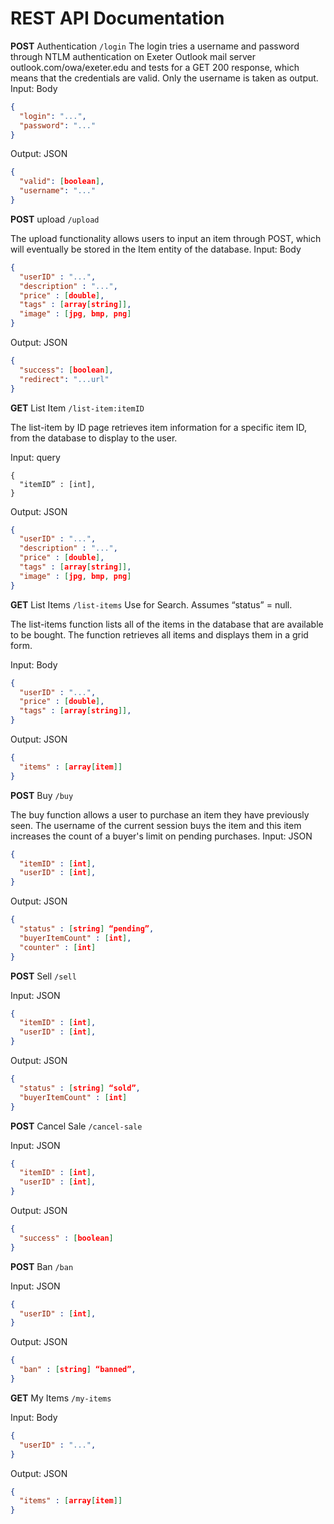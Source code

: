 # REST API Documentation

**POST** Authentication
`/login`
The login tries a username and password through NTLM authentication on Exeter Outlook mail server outlook.com/owa/exeter.edu and tests for a GET 200 response, which means that the credentials are valid. Only the username is taken as output.
Input: Body
```json
{
  "login": "...",
  "password": "..."
}
```

Output: JSON
```json
{
  "valid": [boolean],
  "username": "..."
}
```

**POST** upload
`/upload`

The upload functionality allows users to input an item through POST, which will eventually be stored in the Item entity of the database.
Input: Body
```json
{
  "userID" : "...",
  "description" : "...",
  "price" : [double],
  "tags" : [array[string]],
  "image" : [jpg, bmp, png]
}
```

Output: JSON
```json
{
  "success": [boolean],
  "redirect": "...url"
}
```

**GET** List Item
`/list-item:itemID`

The list-item by ID page retrieves item information for a specific item ID, from the database to display to the user.

Input: query

```
{
  "itemID” : [int],
}
```

Output: JSON
```json
{
  "userID" : "...",
  "description" : "...",
  "price" : [double],
  "tags" : [array[string]],
  "image" : [jpg, bmp, png]
}
```

**GET** List Items
`/list-items`
Use for Search. Assumes “status” = null.

The list-items function lists all of the items in the database that are available to be bought. The function retrieves all items and displays them in a grid form.

Input: Body
```json
{
  "userID" : "...",
  "price" : [double],
  "tags" : [array[string]],
}
```

Output: JSON
```json
{
  "items" : [array[item]]
}
```

**POST** Buy
`/buy`

The buy function allows a user to purchase an item they have previously seen. The username of the current session buys the item and this item increases the count of a buyer's limit on pending purchases.
Input: JSON
```json
{
  "itemID" : [int],
  "userID" : [int],
}
```

Output: JSON
```json
{
  "status" : [string] “pending”,
  "buyerItemCount" : [int],
  "counter" : [int]
}
```

**POST** Sell
`/sell`


Input: JSON
```json
{
  "itemID" : [int],
  "userID" : [int],
}
```

Output: JSON
```json
{
  "status" : [string] “sold”,
  "buyerItemCount" : [int]
}
```

**POST** Cancel Sale
`/cancel-sale`

Input: JSON
```json
{
  "itemID" : [int],
  "userID" : [int],
}
```

Output: JSON
```json
{
  "success" : [boolean]
}
```

**POST** Ban
`/ban`

Input: JSON
```json
{
  "userID" : [int],
}
```

Output: JSON
```json
{
  "ban" : [string] “banned”,
}
```

**GET** My Items
`/my-items`

Input: Body
```json
{
  "userID" : "...",
}
```

Output: JSON
```json
{
  "items" : [array[item]]
}
```
